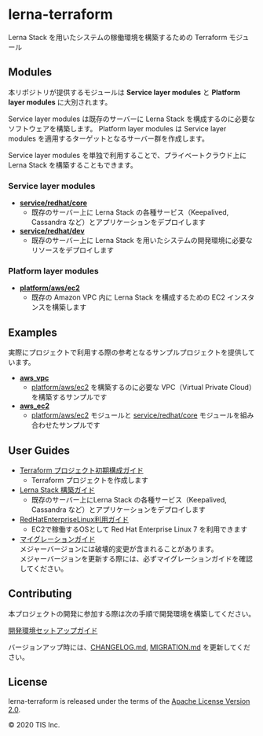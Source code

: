 # lerna-terraform

Lerna Stack を用いたシステムの稼働環境を構築するための Terraform モジュール

## Modules

本リポジトリが提供するモジュールは **Service layer modules** と **Platform layer modules** に大別されます。

Service layer modules は既存のサーバーに Lerna Stack を構成するのに必要なソフトウェアを構築します。
Platform layer modules は Service layer modules を適用するターゲットとなるサーバー群を作成します。

Service layer modules を単独で利用することで、プライベートクラウド上に Lerna Stack を構築することもできます。

### Service layer modules

- **[service/redhat/core]**
    - 既存のサーバー上に Lerna Stack の各種サービス（Keepalived, Cassandra など）とアプリケーションをデプロイします
- **[service/redhat/dev]**
    - 既存のサーバー上に Lerna Stack を用いたシステムの開発環境に必要なリソースをデプロイします

[service/redhat/core]: modules/service/redhat/core
[service/redhat/dev]: modules/service/redhat/dev

### Platform layer modules

- **[platform/aws/ec2]**
    - 既存の Amazon VPC 内に Lerna Stack を構成するための EC2 インスタンスを構築します

[platform/aws/ec2]: modules/platform/aws/ec2

## Examples

実際にプロジェクトで利用する際の参考となるサンプルプロジェクトを提供しています。

- **[aws_vpc](examples/aws_vpc)**
    - [platform/aws/ec2] を構築するのに必要な VPC（Virtual Private Cloud）を構築するサンプルです
- **[aws_ec2](examples/aws_ec2)**
    - [platform/aws/ec2] モジュールと [service/redhat/core] モジュールを組み合わせたサンプルです

## User Guides

  - [Terraform プロジェクト初期構成ガイド](docs/dev/Terraformプロジェクト初期構成ガイド.md)
    - Terraform プロジェクトを作成します
  - [Lerna Stack 構築ガイド](docs/dev/LernaStack構築ガイド.md)
    - 既存のサーバー上にLerna Stack の各種サービス（Keepalived, Cassandra など）とアプリケーションをデプロイします
  - [RedHatEnterpriseLinux利用ガイド](docs/dev/RedHatEnterpriseLinux7利用ガイド.md)  
    - EC2で稼働するOSとして Red Hat Enterprise Linux 7 を利用できます
  - [マイグレーションガイド](MIGRATION.md)  
    メジャーバージョンには破壊的変更が含まれることがあります。  
    メジャーバージョンを更新する際には、必ずマイグレーションガイドを確認してください。

## Contributing

本プロジェクトの開発に参加する際は次の手順で開発環境を構築してください。

[開発環境セットアップガイド](./docs/dev/開発環境セットアップガイド.md)

バージョンアップ時には、[CHANGELOG.md](CHANGELOG.md), [MIGRATION.md](MIGRATION.md) を更新してください。

## License

lerna-terraform is released under the terms of the [Apache License Version 2.0](LICENSE).

© 2020 TIS Inc.
